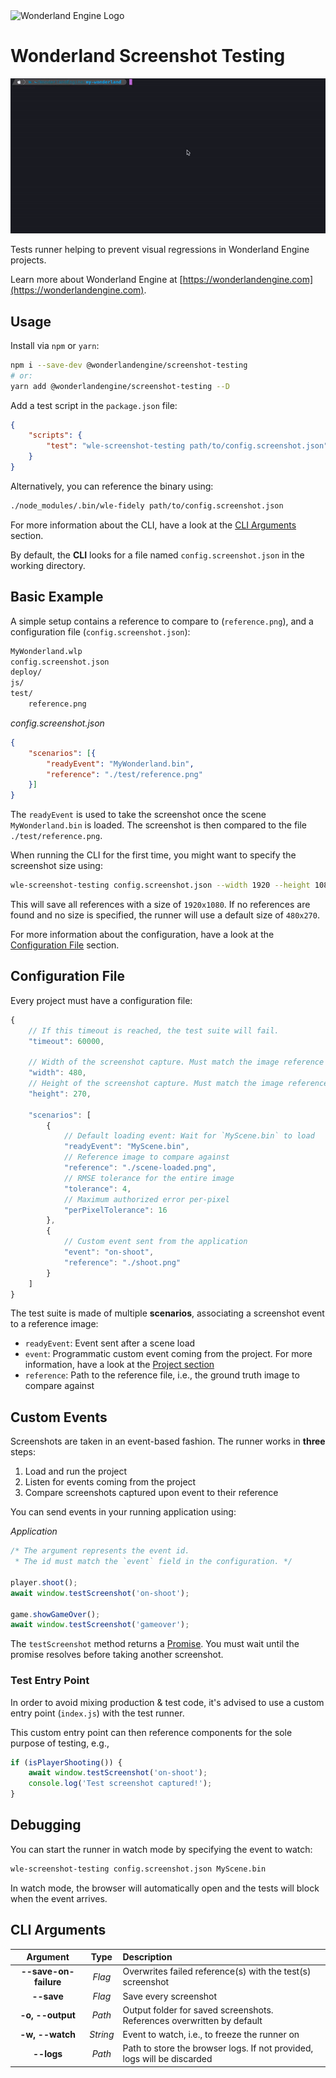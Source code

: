 <picture>
  <source media="(prefers-color-scheme: dark)" srcset="https://github.com/WonderlandEngine/api/blob/master/img/wle-logo-horizontal-reversed-dark.png?raw=true">
  <source media="(prefers-color-scheme: light)" srcset="https://github.com/WonderlandEngine/api/blob/master/img/wle-logo-horizontal-reversed-light.png?raw=true">
  <source srcset="https://github.com/WonderlandEngine/api/blob/master/img/wle-logo-horizontal-reversed-light.png?raw=true">
  <img alt="Wonderland Engine Logo">
</picture>

# Wonderland Screenshot Testing

![Screenshot testing CLI example](https://github.com/WonderlandEngine/wonderland-screenshot-testing/blob/main/img/example.gif)

Tests runner helping to prevent visual regressions in Wonderland Engine projects.

Learn more about Wonderland Engine at [https://wonderlandengine.com](https://wonderlandengine.com).

## Usage

Install via `npm` or `yarn`:

```sh
npm i --save-dev @wonderlandengine/screenshot-testing
# or:
yarn add @wonderlandengine/screenshot-testing --D
```

Add a test script in the `package.json` file:

```json
{
    "scripts": {
        "test": "wle-screenshot-testing path/to/config.screenshot.json"
    }
}
```

Alternatively, you can reference the binary using:

```sh
./node_modules/.bin/wle-fidely path/to/config.screenshot.json
```

For more information about the CLI, have a look at the [CLI Arguments](#cli-arguments) section.

By default, the **CLI** looks for a file named `config.screenshot.json` in the working directory.

## Basic Example

A simple setup contains a reference to compare to (`reference.png`), and a configuration file (`config.screenshot.json`):

```sh
MyWonderland.wlp
config.screenshot.json
deploy/
js/
test/
    reference.png
```

_config.screenshot.json_

```json
{
    "scenarios": [{
        "readyEvent": "MyWonderland.bin",
        "reference": "./test/reference.png"
    }]
}
```

The `readyEvent` is used to take the screenshot once the scene `MyWonderland.bin`
is loaded. The screenshot is then compared to the file `./test/reference.png`.

When running the CLI for the first time, you might want to specify the screenshot size using:

```sh
wle-screenshot-testing config.screenshot.json --width 1920 --height 1080 --save
```

This will save all references with a size of `1920x1080`. If no references are found and no size is specified,
the runner will use a default size of `480x270`.

For more information about the configuration, have a look at the [Configuration File](#configuration-file) section.

## Configuration File

Every project must have a configuration file:

```js
{
    // If this timeout is reached, the test suite will fail.
    "timeout": 60000,

    // Width of the screenshot capture. Must match the image reference width.
    "width": 480,
    // Height of the screenshot capture. Must match the image reference height.
    "height": 270,

    "scenarios": [
        {
            // Default loading event: Wait for `MyScene.bin` to load
            "readyEvent": "MyScene.bin",
            // Reference image to compare against
            "reference": "./scene-loaded.png",
            // RMSE tolerance for the entire image
            "tolerance": 4,
            // Maximum authorized error per-pixel
            "perPixelTolerance": 16
        },
        {
            // Custom event sent from the application
            "event": "on-shoot",
            "reference": "./shoot.png"
        }
    ]
}
```

The test suite is made of multiple **scenarios**, associating a screenshot event
to a reference image:

* `readyEvent`: Event sent after a scene load
* `event`: Programmatic custom event coming from the project. For more information,
have a look at the [Project section](#project)
* `reference`: Path to the reference file, i.e., the ground truth image to compare against

## Custom Events

Screenshots are taken in an event-based fashion. The runner works in **three** steps:
1. Load and run the project
2. Listen for events coming from the project
3. Compare screenshots captured upon event to their reference

You can send events in your running application using:

_Application_

```js
/* The argument represents the event id.
 * The id must match the `event` field in the configuration. */

player.shoot();
await window.testScreenshot('on-shoot');

game.showGameOver();
await window.testScreenshot('gameover');
```

The `testScreenshot` method returns a [Promise](https://developer.mozilla.org/en-US/docs/Web/JavaScript/Reference/Global_Objects/Promise). You
must wait until the promise resolves before taking another screenshot.

### Test Entry Point

In order to avoid mixing production & test code, it's advised to use a custom entry point (`index.js`)
with the test runner.

This custom entry point can then reference components for the sole purpose of testing, e.g.,

```js
if (isPlayerShooting()) {
    await window.testScreenshot('on-shoot');
    console.log('Test screenshot captured!');
}
```

## Debugging

You can start the runner in watch mode by specifying the event to watch:

```sh
wle-screenshot-testing config.screenshot.json MyScene.bin
```

In watch mode, the browser will automatically open and the tests will block when the event arrives.

## CLI Arguments

|Argument|Type|Description|
|:--:|:--:|:--------------------|
|**--save-on-failure**|_Flag_|Overwrites failed reference(s) with the test(s) screenshot|
|**--save**|_Flag_|Save every screenshot|
|**-o, --output**|_Path_|Output folder for saved screenshots. References overwritten by default|
|**-w, --watch**|_String_|Event to watch, i.e., to freeze the runner on|
|**--logs**|_Path_|Path to store the browser logs. If not provided, logs will be discarded|
